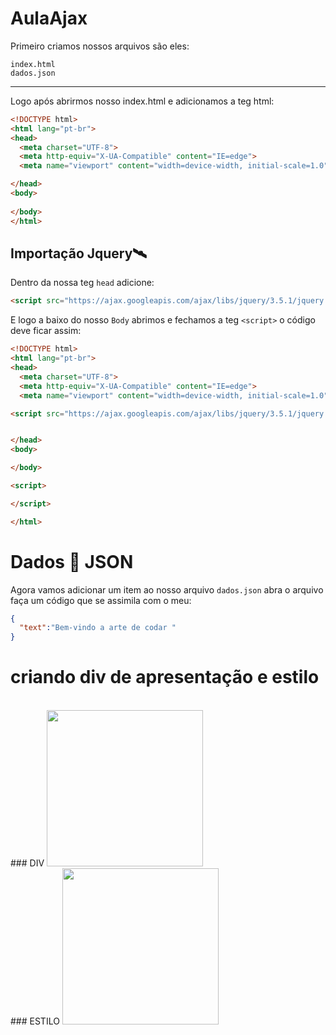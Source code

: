 # AulaAjax
Primeiro criamos nossos arquivos são eles:
```
index.html
dados.json
```
<hr>
Logo após abrirmos nosso index.html e adicionamos a teg html:

```html
<!DOCTYPE html>
<html lang="pt-br">
<head>
  <meta charset="UTF-8">
  <meta http-equiv="X-UA-Compatible" content="IE=edge">
  <meta name="viewport" content="width=device-width, initial-scale=1.0">

</head>
<body>
  
</body>
</html> 
```
## Importação Jquery🛰

Dentro da nossa teg `head` adicione:
```html 
<script src="https://ajax.googleapis.com/ajax/libs/jquery/3.5.1/jquery.min.js"></script>
```
E logo a baixo do nosso `Body` abrimos e  fechamos a teg ``` <script> ``` o código deve ficar assim:
```html 
<!DOCTYPE html>
<html lang="pt-br">
<head>
  <meta charset="UTF-8">
  <meta http-equiv="X-UA-Compatible" content="IE=edge">
  <meta name="viewport" content="width=device-width, initial-scale=1.0">

<script src="https://ajax.googleapis.com/ajax/libs/jquery/3.5.1/jquery.min.js"></script>


</head>
<body>

</body>

<script>

</script>

</html>
```

# Dados 🎲 JSON 

Agora vamos adicionar um item ao nosso arquivo `dados.json` abra o arquivo faça um código que se assimila com o meu:
```json
{
  "text":"Bem-vindo a arte de codar "
}
```
# criando div de apresentação e estilo
<br>
### DIV
<img src="https://i.imgur.com/1ptEeU5.png" height='250'>
<br>
### ESTILO
<img src="https://i.imgur.com/IqWOJ3R.png" height='250'>
